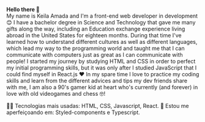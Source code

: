 <strong>Hello there 👋 </strong><br>
My name is Keila Amada and I'm a front-end web developer in development 😊 I have a bachelor degree in Science and Technology that gave me many gifts along the way, including an Education exchange experience living abroad in the United States for eighteen months. During that time I've learned how to understand different cultures as well as different languages, which lead my way to the programming world and taught me that I can communicate with computers just as great as I can communicate with people! I started my journey by studying HTML and CSS in order to perfect my initial programming skills, but it was only after I studied JavaScript that I could find myself in React.js ❤️ 
In my spare time I love to practice my coding skills and learn from the different advices and tips my dev friends share with me, I am also a 90's gamer kid at heart who's currently (and forever) in love with old videogames and chess 🤓! 

👨‍💻 Tecnologias mais usadas: HTML, CSS, Javascript, React.
🌱 Estou me aperfeiçoando em: Styled-components e Typescript. 


